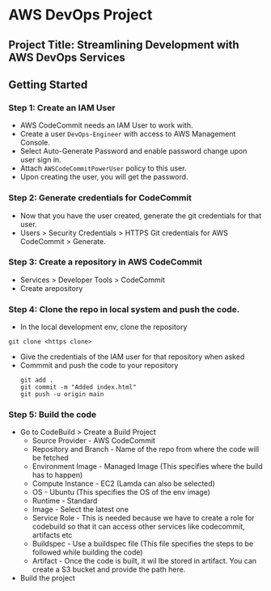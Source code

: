 # AWS DevOps Project
## Project Title: Streamlining Development with AWS DevOps Services

## Getting Started

### Step 1: Create an IAM User
- AWS CodeCommit needs an IAM User to work with.
- Create a user `DevOps-Engineer` with access to AWS Management Console.
- Select Auto-Generate Password and enable password change upon user sign in.
- Attach `AWSCodeCommitPowerUser` policy to this user.
- Upon creating the user, you will get the password.

### Step 2: Generate credentials for CodeCommit
- Now that you have the user created, generate the git credentials for that user.
- Users > Security Credentials > HTTPS Git credentials for AWS CodeCommit > Generate.

### Step 3: Create a repository in AWS CodeCommit
- Services > Developer Tools > CodeCommit
- Create arepository

### Step 4: Clone the repo in local system and push the code.
- In the local development env, clone the repository
``` shell
git clone <https clone>
```
- Give the credentials of the IAM user for that repository when asked
- Commmit and push the code to your repository
  ``` shell
  git add .
  git commit -m "Added index.html"
  git push -u origin main
  ```

### Step 5: Build the code
- Go to CodeBuild > Create a Build Project
  - Source Provider - AWS CodeCommit
  - Repository and Branch - Name of the repo from where the code will be fetched
  - Environment Image - Managed Image (This specifies where the build has to happen)
  - Compute Instance - EC2 (Lamda can also be selected)
  - OS - Ubuntu (This specifies the OS of the env image)
  - Runtime - Standard
  - Image - Select the latest one
  - Service Role - This is needed because we have to create a role for codebuild so that it can access other services like codecommit, artifacts etc
  - Buildspec - Use a buildspec file (This file specifies the steps to be followed while building the code)
  - Artifact - Once the code is built, it wil lbe stored in artifact. You can create a S3 bucket and provide the path here.
- Build the project


  
